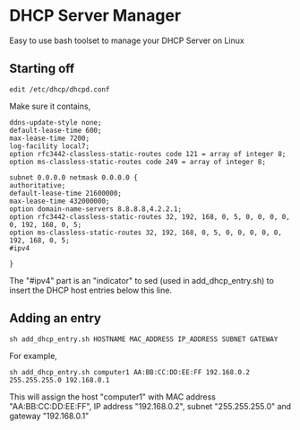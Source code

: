 # DHCP Server Manager
Easy to use bash toolset to manage your DHCP Server on Linux

## Starting off

    edit /etc/dhcp/dhcpd.conf

Make sure it contains,

    ddns-update-style none;
    default-lease-time 600;
    max-lease-time 7200;
    log-facility local7;
    option rfc3442-classless-static-routes code 121 = array of integer 8;
    option ms-classless-static-routes code 249 = array of integer 8;

    subnet 0.0.0.0 netmask 0.0.0.0 {
    authoritative;
    default-lease-time 21600000;
    max-lease-time 432000000;
    option domain-name-servers 8.8.8.8,4.2.2.1;
    option rfc3442-classless-static-routes 32, 192, 168, 0, 5, 0, 0, 0, 0, 0, 192, 168, 0, 5;
    option ms-classless-static-routes 32, 192, 168, 0, 5, 0, 0, 0, 0, 0, 192, 168, 0, 5;
    #ipv4
    
    }

The "#ipv4" part is an "indicator" to sed (used in add_dhcp_entry.sh) to insert the DHCP host entries below this line.

## Adding an entry

    sh add_dhcp_entry.sh HOSTNAME MAC_ADDRESS IP_ADDRESS SUBNET GATEWAY

For example,

    sh add_dhcp_entry.sh computer1 AA:BB:CC:DD:EE:FF 192.168.0.2 255.255.255.0 192.168.0.1
    
This will assign the host "computer1" with MAC address "AA:BB:CC:DD:EE:FF", IP address "192.168.0.2", subnet "255.255.255.0" and gateway "192.168.0.1"

